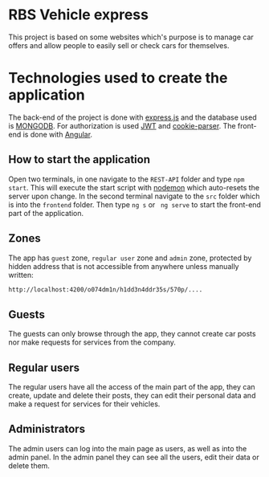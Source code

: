 # RBS Vehicle express

This project is based on some websites which's purpose is to manage car offers and allow people to easily sell or check cars for themselves.

# Technologies used to create the application
The back-end of the project is done with [express.js](https://expressjs.com/)  and the database used is [MONGODB](https://www.mongodb.com/home). For authorization is used [JWT](https://jwt.io/) and [cookie-parser](https://www.npmjs.com/package/cookie-parser). The front-end is done with [Angular](https://angular.io/).

## How to start the application
Open two terminals, in one navigate to the ```REST-API``` folder and type ```npm start```. This will execute the start script with [nodemon](https://www.npmjs.com/package/nodemon) which auto-resets the server upon change. In the second terminal navigate to the ```src``` folder which is into the ```frontend``` folder. Then type ```ng s``` or ``` ng serve``` to start the front-end part of the application.

## Zones

The app has ```guest``` zone, ```regular user``` zone and ```admin``` zone, protected by hidden address that is not accessible from anywhere unless manually written:

```bash
http://localhost:4200/o074dm1n/h1dd3n4ddr35s/570p/....
```

## Guests
The guests can only browse through the app, they cannot create car posts nor make requests for services from the company.

## Regular users
The regular users have all the access of the main part of the app, they can create, update and delete their posts, they can edit their personal data and make a request for services for their vehicles.

## Administrators
The admin users can log into the main page as users, as well as into the admin panel. In the admin panel they can see all the users, edit their data or delete them.